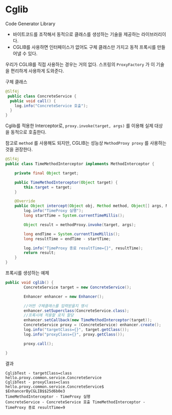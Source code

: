 # Cglib
Code Generator Library
- 바이트코드를 조작해서 동적으로 클래스를 생성하는 기술을 제공하는 라이브러리이다.
- CGLIB를 사용하면 인터페이스가 없어도 구체 클래스만 가지고 동적 프록시를 만들어낼 수 있다.

우리가 CGLIB를 직접 사용하는 경우는 거의 없다. 스프링의 `ProxyFactory` 가 이 기술을 편리하게 사용하게 도와준다.

구체 클래스

```java
@Slf4j
 public class ConcreteService {
  public void call() {
    log.info("ConcreteService 호출");
  }
}
```

Cglib를 적용한 Interceptor로, `proxy.invoke(target, args)` 를 이용해 실제 대상을 동적으로 호출한다.

참고로 `method` 를 사용해도 되지만, CGLIB는 성능상 `MethodProxy proxy` 를 사용하는 것을 권장한다.

```java
@Slf4j
public class TimeMethodInterceptor implements MethodInterceptor {

    private final Object target;

    public TimeMethodInterceptor(Object target) {
        this.target = target;
    }

    @Override
    public Object intercept(Object obj, Method method, Object[] args, MethodProxy methodProxy) throws Throwable {
        log.info("TimeProxy 실행");
        long startTime = System.currentTimeMillis();

        Object result = methodProxy.invoke(target, args);

        long endTime = System.currentTimeMillis();
        long resultTime = endTime - startTime;

        log.info("TimeProxy 종료 resultTime={}", resultTime);
        return result;
    }
}

```

프록시를 생성하는 예제

```java
public void cglib() {
        ConcreteService target = new ConcreteService();

        Enhancer enhancer = new Enhancer();

        //어떤 구체클래스를 입력받을지 명시
        enhancer.setSuperclass(ConcreteService.class);
        //프록시에 적용할 로직 할당
        enhancer.setCallback(new TimeMethodInterceptor(target));
        ConcreteService proxy = (ConcreteService) enhancer.create();
        log.info("targetClass={}", target.getClass());
        log.info("proxyClass={}", proxy.getClass());

        proxy.call();

}
```

결과

```
CglibTest - targetClass=class hello.proxy.common.service.ConcreteService
CglibTest - proxyClass=class hello.proxy.common.service.ConcreteService$
$EnhancerByCGLIB$$25d6b0e3
TimeMethodInterceptor - TimeProxy 실행
ConcreteService - ConcreteService 호출 TimeMethodInterceptor - TimeProxy 종료 resultTime=9
```
